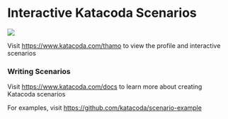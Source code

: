 # Interactive Katacoda Scenarios

[![](http://shields.katacoda.com/katacoda/thamo/count.svg)](https://www.katacoda.com/thamo "Get your profile on Katacoda.com")

Visit https://www.katacoda.com/thamo to view the profile and interactive scenarios

### Writing Scenarios
Visit https://www.katacoda.com/docs to learn more about creating Katacoda scenarios

For examples, visit https://github.com/katacoda/scenario-example
